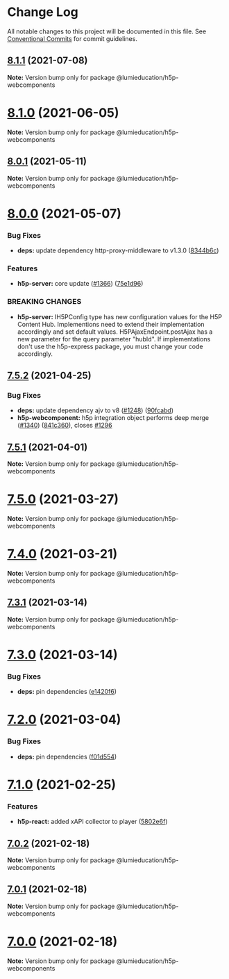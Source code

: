 # Change Log

All notable changes to this project will be documented in this file.
See [Conventional Commits](https://conventionalcommits.org) for commit guidelines.

## [8.1.1](https://github.com/Lumieducation/h5p-webcomponents/compare/v8.1.0...v8.1.1) (2021-07-08)

**Note:** Version bump only for package @lumieducation/h5p-webcomponents





# [8.1.0](https://github.com/Lumieducation/h5p-webcomponents/compare/v8.0.1...v8.1.0) (2021-06-05)

**Note:** Version bump only for package @lumieducation/h5p-webcomponents





## [8.0.1](https://github.com/Lumieducation/h5p-webcomponents/compare/v8.0.0...v8.0.1) (2021-05-11)

**Note:** Version bump only for package @lumieducation/h5p-webcomponents





# [8.0.0](https://github.com/Lumieducation/h5p-webcomponents/compare/v7.5.2...v8.0.0) (2021-05-07)


### Bug Fixes

* **deps:** update dependency http-proxy-middleware to v1.3.0 ([8344b6c](https://github.com/Lumieducation/h5p-webcomponents/commit/8344b6ce54b2124a55bee6cbfdafa69f80bde107))


### Features

* **h5p-server:** core update ([#1366](https://github.com/Lumieducation/h5p-webcomponents/issues/1366)) ([75e1d96](https://github.com/Lumieducation/h5p-webcomponents/commit/75e1d96d8415e9485d33f4a690e71311ff7a5a4b))


### BREAKING CHANGES

* **h5p-server:** IH5PConfig type has new configuration values for the H5P Content Hub. Implementions need to extend their implementation accordingly and set default values. H5PAjaxEndpoint.postAjax has a new parameter for the query parameter "hubId". If implementations don't use the h5p-express package, you must change your code accordingly.





## [7.5.2](https://github.com/Lumieducation/h5p-webcomponents/compare/v7.5.1...v7.5.2) (2021-04-25)


### Bug Fixes

* **deps:** update dependency ajv to v8 ([#1248](https://github.com/Lumieducation/h5p-webcomponents/issues/1248)) ([90fcabd](https://github.com/Lumieducation/h5p-webcomponents/commit/90fcabda1cb756c4842de54a72095364183974fe))
* **h5p-webcomponent:** h5p integration object performs deep merge  ([#1340](https://github.com/Lumieducation/h5p-webcomponents/issues/1340)) ([841c360](https://github.com/Lumieducation/h5p-webcomponents/commit/841c360599998a52032eef073fa2d4c3bf148dba)), closes [#1296](https://github.com/Lumieducation/h5p-webcomponents/issues/1296)





## [7.5.1](https://github.com/Lumieducation/h5p-webcomponents/compare/v7.5.0...v7.5.1) (2021-04-01)

**Note:** Version bump only for package @lumieducation/h5p-webcomponents





# [7.5.0](https://github.com/Lumieducation/h5p-webcomponents/compare/v7.3.1...v7.5.0) (2021-03-27)

**Note:** Version bump only for package @lumieducation/h5p-webcomponents





# [7.4.0](https://github.com/Lumieducation/h5p-webcomponents/compare/v7.3.1...v7.4.0) (2021-03-21)

**Note:** Version bump only for package @lumieducation/h5p-webcomponents





## [7.3.1](https://github.com/Lumieducation/h5p-webcomponents/compare/v7.3.0...v7.3.1) (2021-03-14)

**Note:** Version bump only for package @lumieducation/h5p-webcomponents





# [7.3.0](https://github.com/Lumieducation/h5p-webcomponents/compare/v7.2.0...v7.3.0) (2021-03-14)


### Bug Fixes

* **deps:** pin dependencies ([e1420f6](https://github.com/Lumieducation/h5p-webcomponents/commit/e1420f6c63cb4a667d5ce53409392164cc4b7c54))





# [7.2.0](https://github.com/Lumieducation/h5p-webcomponents/compare/v7.1.0...v7.2.0) (2021-03-04)


### Bug Fixes

* **deps:** pin dependencies ([f01d554](https://github.com/Lumieducation/h5p-webcomponents/commit/f01d554143cbbf2c5ed832ca2f360cd8cf2324be))





# [7.1.0](https://github.com/Lumieducation/h5p-webcomponents/compare/v6.2.0...v7.1.0) (2021-02-25)


### Features

* **h5p-react:** added xAPI collector to player ([5802e6f](https://github.com/Lumieducation/h5p-webcomponents/commit/5802e6fa287c743a7be638f06404d13f5444dd19))





## [7.0.2](https://github.com/Lumieducation/h5p-webcomponents/compare/v7.0.1...v7.0.2) (2021-02-18)

**Note:** Version bump only for package @lumieducation/h5p-webcomponents





## [7.0.1](https://github.com/Lumieducation/h5p-webcomponents/compare/v7.0.0...v7.0.1) (2021-02-18)

**Note:** Version bump only for package @lumieducation/h5p-webcomponents





# [7.0.0](https://github.com/Lumieducation/h5p-webcomponents/compare/v6.2.0...v7.0.0) (2021-02-18)

**Note:** Version bump only for package @lumieducation/h5p-webcomponents
